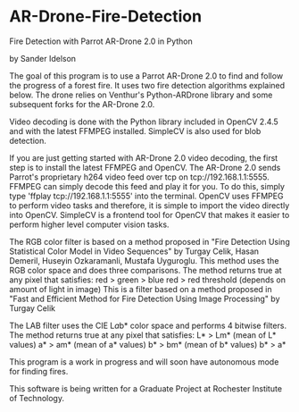 AR-Drone-Fire-Detection
=======================

Fire Detection with Parrot AR-Drone 2.0 in Python

by Sander Idelson

The goal of this program is to use a Parrot AR-Drone 2.0 to find and follow the progress of a forest fire. It uses two fire detection algorithms explained below.  The drone relies on Venthur's Python-ARDrone library and some subsequent forks for the AR-Drone 2.0.

Video decoding is done with the Python library included in OpenCV 2.4.5 and with the latest FFMPEG installed.  SimpleCV is also used for blob detection.

If you are just getting started with AR-Drone 2.0 video decoding, the first step is to install the latest FFMPEG and OpenCV.  The AR-Drone 2.0 sends Parrot's proprietary h264 video feed over tcp on tcp://192.168.1.1:5555.  FFMPEG can simply decode this feed and play it for you. To do this, simply type 'ffplay tcp://192.168.1.1:5555' into the terminal.  OpenCV uses FFMPEG to perform video tasks and therefore, it is simple to import the video directly into OpenCV.  SimpleCV is a frontend tool for OpenCV that makes it easier to perform higher level computer vision tasks.

The RGB color filter is based on a method proposed in "Fire Detection Using Statistical Color Model in Video Sequences" by Turgay Celik, Hasan Demeril, Huseyin Ozkaramanli, Mustafa Uyguroglu.  This method uses the RGB color space and does three comparisons.
  The method returns true at any pixel that satisfies:
	red > green > blue
	red > red threshold (depends on amount of light in image)
This is a filter based on a method proposed in "Fast and Efficient Method for Fire Detection
	Using Image Processing" by Turgay Celik

The LAB filter uses the CIE L*a*b* color space and performs 4 bitwise filters.  The method returns true at any pixel that satisfies:
	L* > Lm* (mean of L* values)
	a* > am* (mean of a* values)
	b* > bm* (mean of b* values)
	b* > a*

This program is a work in progress and will soon have autonomous mode for finding fires.

This software is being written for a Graduate Project at Rochester Institute of Technology.
